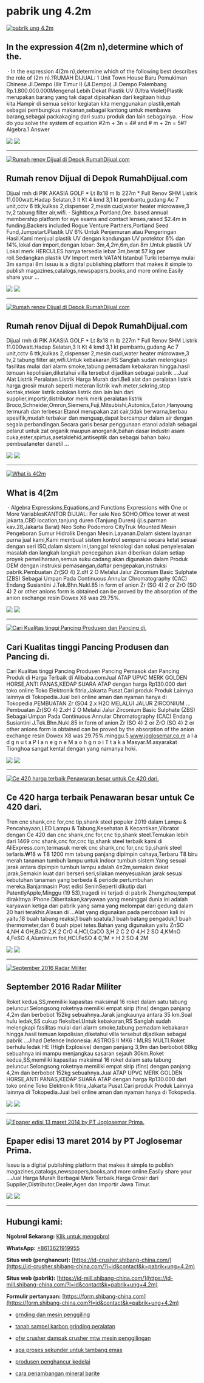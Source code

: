 # pabrik ung 4.2m

<a href="https://swt.shibang-china.com/?l=id&img&k=pabrik+ung+4.2m" target="_blank">![pabrik ung 4.2m](http://static.shibang-china.com/all-800x300/704.jpg)</a>

## In the expression 4(2m n),determine which of the.
&nbsp;&#0183;&#32;In the expression 4(2m n),determine which of the following best describes the role of (2m n).?RUMAH DIJUAL: 1 Unit Town House Baru Pemukiman Chinese Jl.Dempo (Ilir Timur I) (Jl.Dempo) Jl.Dempo Palembang Rp.1.800.000.000Mengenal Lebih Dekat Plastik UV (Ultra Violet)Plastik merupakan barang yang tak dapat dipisahkan dari kegitaan hidup kita.Hampir di semua sektor kegiatan kita menggunakan plastik,entah sebagai pembungkus makanan,sebagai kantong untuk membawa barang,sebagai packakaging dari suatu produk dan lain sebagainya.&nbsp;&#0183;&#32;How do you solve the system of equation #2m + 3n = 4# and # m + 2n = 5#? Algebra.1 Answer


<a href="https://whatsapp.shibangsoft.com/WhatsApp.php" target="_blank" title="WhatsApp">![](http://static.shibang-china.com/icon/whatsapp.png)</a> <a href="https://swt.shibang-china.com/?l=id&icon&k=pabrik+ung+4.2m" target="_blank">![](http://static.shibang-china.com/icon/chat-id.png)</a>

---

<a href="https://swt.shibang-china.com/?l=id&img&k=pabrik+ung+4.2m" target="_blank">![Rumah renov Dijual di Depok RumahDijual.com](http://static.shibang-china.com/all-800x300/338.jpg)</a>

## Rumah renov Dijual di Depok RumahDijual.com
Dijual rmh di PIK AKASIA GOLF * Lt 8x18 m lb 227m * Full Renov SHM Listrik 11.000watt.Hadap Selatan,3 lt Kt 4 kmd 3,1 kt pembantu,gudang Ac 7 unit,cctv 6 ttk,kulkas 2,dispenser 2,mesin cuci,water heater microwave,3 tv,2 tabung filter air,wifi.&nbsp;&#0183;&#32;Sightbox,a Portland,Ore. based annual membership platform for eye exams and contact lenses,raised $2.4m in funding.Backers included Rogue Venture Partners,Portland Seed Fund,Jumpstart.Plastik UV 6% Untuk Penjemuran atau Pengeringan Hasil.Kami menjual plastik UV dengan kandungan UV protektor 6% dan 14%,lokal dan import,dengan lebar: 3m,4,2m,6m,dan 8m.Untuk plastik UV Lokal merk HERCULES hanya tersedia lebar 3m,berat 57 kg per roll.Sedangkan plastik UV Import merk VATAN Istanbul Turki lebarnya mulai 3m sampai 8m.Issuu is a digital publishing platform that makes it simple to publish magazines,catalogs,newspapers,books,and more online.Easily share your …


<a href="https://whatsapp.shibangsoft.com/WhatsApp.php" target="_blank" title="WhatsApp">![](http://static.shibang-china.com/icon/whatsapp.png)</a> <a href="https://swt.shibang-china.com/?l=id&icon&k=pabrik+ung+4.2m" target="_blank">![](http://static.shibang-china.com/icon/chat-id.png)</a>

---

<a href="https://swt.shibang-china.com/?l=id&img&k=pabrik+ung+4.2m" target="_blank">![Rumah renov Dijual di Depok RumahDijual.com](http://static.shibang-china.com/all-800x300/602.jpg)</a>

## Rumah renov Dijual di Depok RumahDijual.com
Dijual rmh di PIK AKASIA GOLF * Lt 8x18 m lb 227m * Full Renov SHM Listrik 11.000watt.Hadap Selatan,3 lt Kt 4 kmd 3,1 kt pembantu,gudang Ac 7 unit,cctv 6 ttk,kulkas 2,dispenser 2,mesin cuci,water heater microwave,3 tv,2 tabung filter air,wifi.Untuk kebakaran,RS Sanglah sudah melengkapi fasilitas mulai dari alarm smoke,tabung pemadam kebakaran hingga.hasil temuan kepolisian,diketahui villa tersebut dijadikan sebagai pabrik …Jual Alat Listrik Peralatan Listrik Harga Murah dari.Beli alat dan peralatan listrik harga grosir murah seperti meteran listrik kwh meter,sekring,stop kontak,steker listrik colokan listrik dan lain lain dari supplier,importir,distributor merk merk peralatan listrik Broco,Schneider,Omron,Siemens,Fuji,Mitsubishi,Autonics,Eaton,Hanyoung termurah dan terbesar.Etanol merupakan zat cair,tidak berwarna,berbau spesifik,mudah terbakar dan menguap,dapat bercampur dalam air dengan segala perbandingan.Secara garis besar penggunaan etanol adalah sebagai pelarut untuk zat organik maupun anorganik,bahan dasar industri asam cuka,ester,spirtus,asetaldehid,antiseptik dan sebagai bahan baku pembuataneter danetil …


<a href="https://whatsapp.shibangsoft.com/WhatsApp.php" target="_blank" title="WhatsApp">![](http://static.shibang-china.com/icon/whatsapp.png)</a> <a href="https://swt.shibang-china.com/?l=id&icon&k=pabrik+ung+4.2m" target="_blank">![](http://static.shibang-china.com/icon/chat-id.png)</a>

---

<a href="https://swt.shibang-china.com/?l=id&img&k=pabrik+ung+4.2m" target="_blank">![What is 4(2m](http://static.shibang-china.com/all-800x300/1333.jpg)</a>

## What is 4(2m
&nbsp;&#0183;&#32;Algebra Expressions,Equations,and Functions Expressions with One or More VariablesKANTOR DIJUAL: For sale Neo SOHO,Office tower at west jakarta,CBD location,tanjung duren (Tanjung Duren) (jl.s.parman kav.28,Jakarta Barat) Neo Soho Podomoro CityTruk Mounted Mesin Pengeboran Sumur Hidrolik Dengan Mesin.Layanan.Dalam sistem layanan purna jual kami,Kami membuat sistem kontrol sempurna secara ketat sesuai dengan seri ISO,dalam sistem ini,tanggal teknologi dan solusi penyelesaian masalah dan langkah langkah pencegahan akan diberikan dalam setiap proyek pemeliharaan,semua suku cadang akan digunakan dalam Produk OEM dengan instruksi pemasangan,daftar pengepakan,instruksi pabrik.Pembuatan Zr(SO 4) 2.xH 2 O Melalui Jalur Zirconium Basic Sulphate (ZBS) Sebagai Umpan Pada Continuous Annular Chromatography (CAC) Endang Susiantini J.Tek.Bhn.Nukl.85 in form of anion Zr (SO 4) 2 or ZrO (SO 4) 2 or other anions form is obtained can be proved by the absorption of the anion exchange resin Dowex X8 was 29.75%.


<a href="https://whatsapp.shibangsoft.com/WhatsApp.php" target="_blank" title="WhatsApp">![](http://static.shibang-china.com/icon/whatsapp.png)</a> <a href="https://swt.shibang-china.com/?l=id&icon&k=pabrik+ung+4.2m" target="_blank">![](http://static.shibang-china.com/icon/chat-id.png)</a>

---

<a href="https://swt.shibang-china.com/?l=id&img&k=pabrik+ung+4.2m" target="_blank">![Cari Kualitas tinggi Pancing Produsen dan Pancing di.](http://static.shibang-china.com/all-800x300/515.jpg)</a>

## Cari Kualitas tinggi Pancing Produsen dan Pancing di.
Cari Kualitas tinggi Pancing Produsen Pancing Pemasok dan Pancing Produk di Harga Terbaik di Alibaba.comJual ATAP UPVC MERK GOLDEN HORSE,ANTI PANAS,KEDAP SUARA ATAP dengan harga Rp130.000 dari toko online Toko Elektronik fitria,Jakarta Pusat.Cari produk Produk Lainnya lainnya di Tokopedia.Jual beli online aman dan nyaman hanya di Tokopedia.PEMBUATAN Zr (SO4 2.x H2O MELALUI JALUR ZIRCONIUM …Pembuatan Zr(SO 4) 2.xH 2 O Melalui Jalur Zirconium Basic Sulphate (ZBS) Sebagai Umpan Pada Continuous Annular Chromatography (CAC) Endang Susiantini J.Tek.Bhn.Nukl.85 in form of anion Zr (SO 4) 2 or ZrO (SO 4) 2 or other anions form is obtained can be proved by the absorption of the anion exchange resin Dowex X8 was 29.75%.minggu.5.www.joglosemar.co.m a l a d g n u t a P l a n e g n e M a o h g n o i T t a k a Masyar.M.asyarakat Tionghoa sangat kental dengan yang namanya hoki.


<a href="https://whatsapp.shibangsoft.com/WhatsApp.php" target="_blank" title="WhatsApp">![](http://static.shibang-china.com/icon/whatsapp.png)</a> <a href="https://swt.shibang-china.com/?l=id&icon&k=pabrik+ung+4.2m" target="_blank">![](http://static.shibang-china.com/icon/chat-id.png)</a>

---

<a href="https://swt.shibang-china.com/?l=id&img&k=pabrik+ung+4.2m" target="_blank">![Ce 420 harga terbaik Penawaran besar untuk Ce 420 dari.](http://static.shibang-china.com/all-800x300/185.jpg)</a>

## Ce 420 harga terbaik Penawaran besar untuk Ce 420 dari.
Tren cnc shank,cnc for,cnc tip,shank steel populer 2019 dalam Lampu &amp; Pencahayaan,LED Lampu &amp; Tabung,Kesehatan &amp; Kecantikan,Vibrator dengan Ce 420 dan cnc shank,cnc for,cnc tip,shank steel.Temukan lebih dari 1469 cnc shank,cnc for,cnc tip,shank steel terbaik kami di AliExpress.com,termasuk merek cnc shank,cnc for,cnc tip,shank steel terlaris.₩18 w T8 1200 mm tabung panjang dipimpin cahaya,Terbaru T8 biru merah tanaman tumbuh lampu untuk indoor tumbuh sistem.Yang sesuai jarak antara dipimpin tumbuh lampu adalah 4&#177;2m,semakin dekat jarak,Semakin kuat dari berseri seri,silakan menyesuaikan jarak sesuai kebutuhan tanaman yang berbeda &amp; periode pertumbuhan mereka.Banjarmasin Post edisi SeninSeperti dikutip dari PatentlyApple,Minggu (19 53),tragedi ini terjadi di pabrik Zhengzhou,tempat dirakitnya iPhone.Diberitakan,karyawan yang meninggal dunia ini adalah karyawan ketiga dari pabrik yang sama yang melompat dari gedung dalam 20 hari terakhir.Alasan di …Alat yang digunakan pada percobaan kali ini yaitu,18 buah tabung reaksi,1 buah spatula,1 buah batang pengaduk,1 buah thermometer,dan 6 buah pipet tetes.Bahan yang digunakan yaitu ZnSO 4,NH 4 OH,BaCl 2,K 2 CrO 4,HCl,CaCO 3,H 2 C 2 O 4,H 2 SO 4,KMnO 4,FeSO 4,Aluminium foil,HCl.FeSO 4 0,1M + H 2 SO 4 2M


<a href="https://whatsapp.shibangsoft.com/WhatsApp.php" target="_blank" title="WhatsApp">![](http://static.shibang-china.com/icon/whatsapp.png)</a> <a href="https://swt.shibang-china.com/?l=id&icon&k=pabrik+ung+4.2m" target="_blank">![](http://static.shibang-china.com/icon/chat-id.png)</a>

---

<a href="https://swt.shibang-china.com/?l=id&img&k=pabrik+ung+4.2m" target="_blank">![September 2016 Radar Militer](http://static.shibang-china.com/all-800x300/1425.jpg)</a>

## September 2016 Radar Militer
Roket kedua,SS,memiliki kapasitas maksimal 16 roket dalam satu tabung peluncur.Selongsong roketnya memiliki empat sirip (fins) dengan panjang 4,2m dan berbobot 152kg sebuahnya.Jarak jangkaunya antara 35 km.Soal hulu ledak,SS cukup fleksibel.Untuk kebakaran,RS Sanglah sudah melengkapi fasilitas mulai dari alarm smoke,tabung pemadam kebakaran hingga.hasil temuan kepolisian,diketahui villa tersebut dijadikan sebagai pabrik …Jihad Defence Indonesia: ASTROS II MK6 : MLRS MULTI.Roket berhulu ledak HE (High Explosive) dengan panjang 3,9m dan berbobot 68kg sebuahnya ini mampu menjangkau sasaran sejauh 30km.Roket kedua,SS,memiliki kapasitas maksimal 16 roket dalam satu tabung peluncur.Selongsong roketnya memiliki empat sirip (fins) dengan panjang 4,2m dan berbobot 152kg sebuahnya.Jual ATAP UPVC MERK GOLDEN HORSE,ANTI PANAS,KEDAP SUARA ATAP dengan harga Rp130.000 dari toko online Toko Elektronik fitria,Jakarta Pusat.Cari produk Produk Lainnya lainnya di Tokopedia.Jual beli online aman dan nyaman hanya di Tokopedia.


<a href="https://whatsapp.shibangsoft.com/WhatsApp.php" target="_blank" title="WhatsApp">![](http://static.shibang-china.com/icon/whatsapp.png)</a> <a href="https://swt.shibang-china.com/?l=id&icon&k=pabrik+ung+4.2m" target="_blank">![](http://static.shibang-china.com/icon/chat-id.png)</a>

---

<a href="https://swt.shibang-china.com/?l=id&img&k=pabrik+ung+4.2m" target="_blank">![Epaper edisi 13 maret 2014 by PT Joglosemar Prima.](http://static.shibang-china.com/all-800x300/1396.jpg)</a>

## Epaper edisi 13 maret 2014 by PT Joglosemar Prima.
Issuu is a digital publishing platform that makes it simple to publish magazines,catalogs,newspapers,books,and more online.Easily share your …Jual Harga Murah Berbagai Merk Terbaik.Harga Grosir dari Supplier,Distributor,Dealer,Agen dan Importir Jawa Timur.

<a href="https://whatsapp.shibangsoft.com/WhatsApp.php" target="_blank" title="WhatsApp">![](http://static.shibang-china.com/icon/whatsapp.png)</a> <a href="https://swt.shibang-china.com/?l=id&icon&k=pabrik+ung+4.2m" target="_blank">![](http://static.shibang-china.com/icon/chat-id.png)</a>

---
## Hubungi kami:

**Ngobrol Sekarang:** [Klik untuk mengobrol](https://swt.shibang-china.com?l=id&contact&k=pabrik+ung+4.2m)

**WhatsApp:**  [+8613621919955](https://whatsapp.shibangsoft.com/WhatsApp.php)

**Situs web (penghancur):** [https://id-crusher.shibang-china.com/](https://id-crusher.shibang-china.com/?l=id&contact&k=pabrik+ung+4.2m)

**Situs web (pabrik):** [https://id-mill.shibang-china.com/](https://id-mill.shibang-china.com/?l=id&contact&k=pabrik+ung+4.2m)

**Formulir pertanyaan:** [https://form.shibang-china.com](https://form.shibang-china.com?l=id&contact&k=pabrik+ung+4.2m)

* [grnding dan mesin penggiling](../46/grnding%20dan%20mesin%20penggiling.md)

* [tanah sampel karbon grinding peralatan](../41/tanah%20sampel%20karbon%20grinding%20peralatan.md)

* [pfw crusher dampak crusher mtw mesin penggilingan](../48/pfw%20crusher%20dampak%20crusher%20mtw%20mesin%20penggilingan.md)

* [apa proses sekunder untuk tambang emas](../43/apa%20proses%20sekunder%20untuk%20tambang%20emas.md)

* [produsen penghancur kedelai](../47/produsen%20penghancur%20kedelai.md)

* [cara penambangan mineral barite](../45/cara%20penambangan%20mineral%20barite.md)
